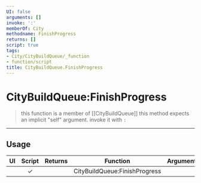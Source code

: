 ```yaml
---
UI: false
arguments: []
invoke: ':'
memberOf: City
methodname: FinishProgress
returns: []
script: true
tags:
- City/CityBuildQueue/_function
- function/script
title: CityBuildQueue.FinishProgress
---
```

# CityBuildQueue:FinishProgress
> this function is a member of [[CityBuildQueue]]
> this method expects an implicit "self" argument. invoke it with `:`
-----
## Usage
|  UI | Script | Returns | Function | Arguments |
|:---:|:------:|-------:|:--------:|:---------|
| |✓||CityBuildQueue:FinishProgress||
